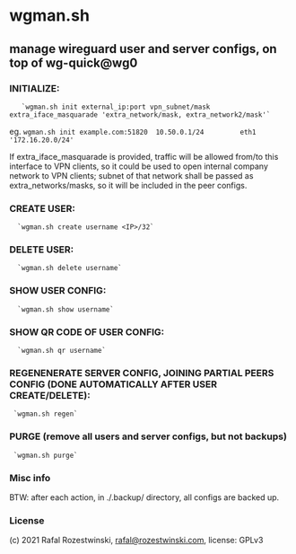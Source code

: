 # wgman.sh

## manage wireguard user and server configs, on top of wg-quick@wg0

### INITIALIZE:

       `wgman.sh init external_ip:port vpn_subnet/mask extra_iface_masquarade 'extra_network/mask, extra_network2/mask'`
  eg.  `wgman.sh init example.com:51820  10.50.0.1/24         eth1            '172.16.20.0/24'`

If extra_iface_masquarade is provided, traffic will be allowed from/to this interface to VPN clients, so it could be used to open internal company network to VPN clients; subnet of that network shall be passed as extra_networks/masks, so it will be included in the peer configs.

### CREATE USER:

      `wgman.sh create username <IP>/32`

### DELETE USER:

      `wgman.sh delete username`

### SHOW USER CONFIG:

      `wgman.sh show username`

### SHOW QR CODE OF USER CONFIG:

      `wgman.sh qr username`

### REGENENERATE SERVER CONFIG, JOINING PARTIAL PEERS CONFIG (DONE AUTOMATICALLY AFTER USER CREATE/DELETE):

     `wgman.sh regen`

### PURGE (remove all users and server configs, but not backups)

     `wgman.sh purge`

### Misc info

BTW: after each action, in ./.backup/ directory, all configs are backed up.

### License

(c) 2021 Rafal Rozestwinski, rafal@rozestwinski.com, license: GPLv3

